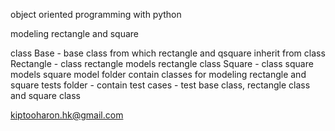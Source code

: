object oriented programming with python

modeling rectangle and square

class Base - base class from which rectangle and qsquare inherit from
class Rectangle - class rectangle models rectangle
class Square - class square models square
model folder contain classes for modeling rectangle and square
tests folder - contain test cases - test base class, rectangle class and square class

<author><kiptooharon.hk@gmail.com>
